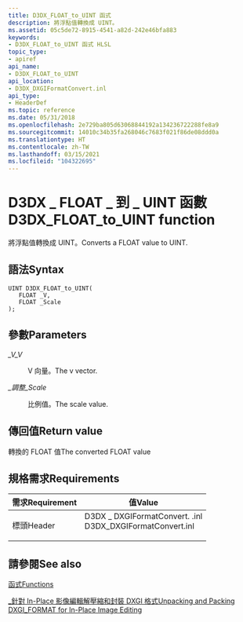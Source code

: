 ```yaml
---
title: D3DX_FLOAT_to_UINT 函式
description: 將浮點值轉換成 UINT。
ms.assetid: 05c5de72-8915-4541-a82d-242e46bfa883
keywords:
- D3DX_FLOAT_to_UINT 函式 HLSL
topic_type:
- apiref
api_name:
- D3DX_FLOAT_to_UINT
api_location:
- D3DX_DXGIFormatConvert.inl
api_type:
- HeaderDef
ms.topic: reference
ms.date: 05/31/2018
ms.openlocfilehash: 2e729ba805d63068844192a134236722288fe8a9
ms.sourcegitcommit: 14010c34b35fa268046c7683f021f86de08ddd0a
ms.translationtype: HT
ms.contentlocale: zh-TW
ms.lasthandoff: 03/15/2021
ms.locfileid: "104322695"
---
```

# <a name="d3dx_float_to_uint-function"></a><span data-ttu-id="22ee1-104">D3DX \_ FLOAT \_ 到 \_ UINT 函數</span><span class="sxs-lookup"><span data-stu-id="22ee1-104">D3DX\_FLOAT\_to\_UINT function</span></span>

<span data-ttu-id="22ee1-105">將浮點值轉換成 UINT。</span><span class="sxs-lookup"><span data-stu-id="22ee1-105">Converts a FLOAT value to UINT.</span></span>

## <a name="syntax"></a><span data-ttu-id="22ee1-106">語法</span><span class="sxs-lookup"><span data-stu-id="22ee1-106">Syntax</span></span>

``` syntax
UINT D3DX_FLOAT_to_UINT(
   FLOAT _V,
   FLOAT _Scale
);
```

## <a name="parameters"></a><span data-ttu-id="22ee1-107">參數</span><span class="sxs-lookup"><span data-stu-id="22ee1-107">Parameters</span></span>

<dl> <dt>

<span data-ttu-id="22ee1-108">*\_V*</span><span class="sxs-lookup"><span data-stu-id="22ee1-108">*\_V*</span></span> 
</dt> <dd>

<span data-ttu-id="22ee1-109">V 向量。</span><span class="sxs-lookup"><span data-stu-id="22ee1-109">The v vector.</span></span>

</dd> <dt>

<span data-ttu-id="22ee1-110">*\_調整*</span><span class="sxs-lookup"><span data-stu-id="22ee1-110">*\_Scale*</span></span> 
</dt> <dd>

<span data-ttu-id="22ee1-111">比例值。</span><span class="sxs-lookup"><span data-stu-id="22ee1-111">The scale value.</span></span>

</dd> </dl>

## <a name="return-value"></a><span data-ttu-id="22ee1-112">傳回值</span><span class="sxs-lookup"><span data-stu-id="22ee1-112">Return value</span></span>

<span data-ttu-id="22ee1-113">轉換的 FLOAT 值</span><span class="sxs-lookup"><span data-stu-id="22ee1-113">The converted FLOAT value</span></span>

## <a name="requirements"></a><span data-ttu-id="22ee1-114">規格需求</span><span class="sxs-lookup"><span data-stu-id="22ee1-114">Requirements</span></span>



| <span data-ttu-id="22ee1-115">需求</span><span class="sxs-lookup"><span data-stu-id="22ee1-115">Requirement</span></span> | <span data-ttu-id="22ee1-116">值</span><span class="sxs-lookup"><span data-stu-id="22ee1-116">Value</span></span> |
|-------------------|--------------------------------------------------------------------------------------------------------|
| <span data-ttu-id="22ee1-117">標頭</span><span class="sxs-lookup"><span data-stu-id="22ee1-117">Header</span></span><br/> | <dl> <span data-ttu-id="22ee1-118"><dt>D3DX \_ DXGIFormatConvert. .inl</dt></span><span class="sxs-lookup"><span data-stu-id="22ee1-118"><dt>D3DX\_DXGIFormatConvert.inl</dt></span></span> </dl> |



## <a name="see-also"></a><span data-ttu-id="22ee1-119">請參閱</span><span class="sxs-lookup"><span data-stu-id="22ee1-119">See also</span></span>

<dl> <dt>

[<span data-ttu-id="22ee1-120">函式</span><span class="sxs-lookup"><span data-stu-id="22ee1-120">Functions</span></span>](format-conversion-functions.md)
</dt> <dt>

[<span data-ttu-id="22ee1-121">\_針對 In-Place 影像編輯解壓縮和封裝 DXGI 格式</span><span class="sxs-lookup"><span data-stu-id="22ee1-121">Unpacking and Packing DXGI\_FORMAT for In-Place Image Editing</span></span>](dx-graphics-hlsl-unpacking-packing-dxgi-format.md)
</dt> </dl>

 

 





